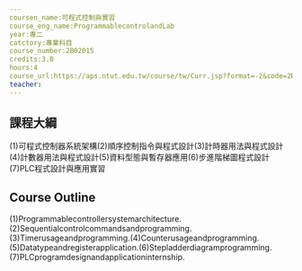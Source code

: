 ```yaml
---
coursen_name:可程式控制與實習
course_eng_name:ProgrammablecontrolandLab
year:專二
catctory:專業科目
course_number:2B02015
credits:3.0
hours:4
course_url:https://aps.ntut.edu.tw/course/tw/Curr.jsp?format=-2&code=2B02015
teacher:
---
```


## 課程大綱

(1)可程式控制器系統架構(2)順序控制指令與程式設計(3)計時器用法與程式設計(4)計數器用法與程式設計(5)資料型態與暫存器應用(6)步進階梯圖程式設計(7)PLC程式設計與應用實習


## Course Outline

(1)Programmablecontrollersystemarchitecture.(2)Sequentialcontrolcommandsandprogramming.(3)Timerusageandprogramming.(4)Counterusageandprogramming.(5)Datatypeandregisterapplication.(6)Stepladderdiagramprogramming.(7)PLCprogramdesignandapplicationinternship.

